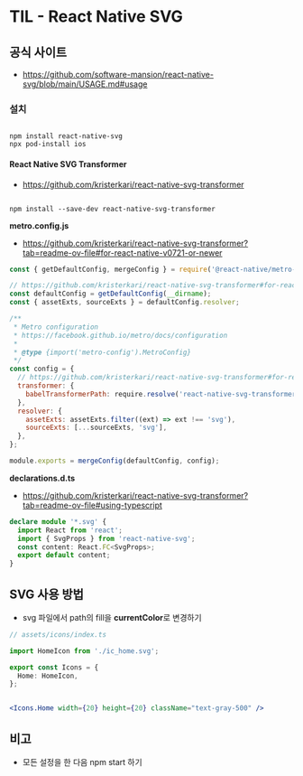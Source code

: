# TIL - React Native SVG

## 공식 사이트

- https://github.com/software-mansion/react-native-svg/blob/main/USAGE.md#usage

### 설치

```

npm install react-native-svg
npx pod-install ios

```

#### React Native SVG Transformer

- https://github.com/kristerkari/react-native-svg-transformer

```

npm install --save-dev react-native-svg-transformer

```

**metro.config.js**

- https://github.com/kristerkari/react-native-svg-transformer?tab=readme-ov-file#for-react-native-v0721-or-newer

```js
const { getDefaultConfig, mergeConfig } = require('@react-native/metro-config');

// https://github.com/kristerkari/react-native-svg-transformer#for-react-native-v0721-or-newer
const defaultConfig = getDefaultConfig(__dirname);
const { assetExts, sourceExts } = defaultConfig.resolver;

/**
 * Metro configuration
 * https://facebook.github.io/metro/docs/configuration
 *
 * @type {import('metro-config').MetroConfig}
 */
const config = {
  // https://github.com/kristerkari/react-native-svg-transformer#for-react-native-v0721-or-newer
  transformer: {
    babelTransformerPath: require.resolve('react-native-svg-transformer'),
  },
  resolver: {
    assetExts: assetExts.filter((ext) => ext !== 'svg'),
    sourceExts: [...sourceExts, 'svg'],
  },
};

module.exports = mergeConfig(defaultConfig, config);
```

**declarations.d.ts**

- https://github.com/kristerkari/react-native-svg-transformer?tab=readme-ov-file#using-typescript

```ts
declare module '*.svg' {
  import React from 'react';
  import { SvgProps } from 'react-native-svg';
  const content: React.FC<SvgProps>;
  export default content;
}
````

## SVG 사용 방법
- svg 파일에서 path의 fill을 **currentColor**로 변경하기

```ts
// assets/icons/index.ts

import HomeIcon from './ic_home.svg';

export const Icons = {
  Home: HomeIcon,
};

```

```jsx

<Icons.Home width={20} height={20} className="text-gray-500" />

```

## 비고
- 모든 설정을 한 다음 npm start 하기
